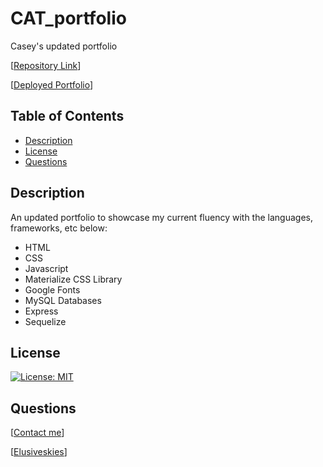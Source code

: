 # CAT_portfolio
Casey's updated portfolio

[[Repository Link](https://elusiveskies.github.io/CAT_portfolio/)]

[[Deployed Portfolio](https://github.com/ElusiveSkies/CAT_portfolio)]

## Table of Contents

- [Description](#Description)
- [License](#License)
- [Questions](#Questions)

## Description
An updated portfolio to showcase my current fluency with the languages, frameworks, etc below:
* HTML
* CSS
* Javascript
* Materialize CSS Library
* Google Fonts
* MySQL Databases
* Express
* Sequelize

## License

[![License: MIT](https://img.shields.io/badge/License-MIT-yellow.svg)](https://opensource.org/licenses/MIT)


## Questions

[[Contact me](mailto:elusiveskies@gmail.com)]

[[Elusiveskies](https://www.github.com/Elusiveskies)]